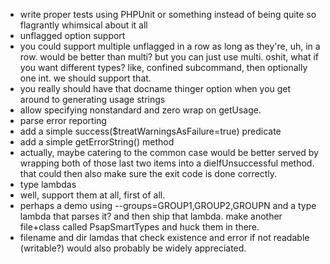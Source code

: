 
* write proper tests using PHPUnit or something instead of being quite so flagrantly whimsical about it all
* unflagged option support
 * you could support multiple unflagged in a row as long as they're, uh, in a row.  would be better than multi?  but you can just use multi.  oshit, what if you want different types?  like, confined subcommand, then optionally one int.  we should support that.
* you really should have that docname thinger option when you get around to generating usage strings
* allow specifying nonstandard and zero wrap on getUsage.
* parse error reporting
 * add a simple success($treatWarningsAsFailure=true) predicate
 * add a simple getErrorString() method 
 * actually, maybe catering to the common case would be better served by wrapping both of those last two items into a dieIfUnsuccessful method.  that could then also make sure the exit code is done correctly.
* type lambdas
 * well, support them at all, first of all.
 * perhaps a demo using --groups=GROUP1,GROUP2,GROUPN and a type lambda that parses it?  and then ship that lambda.  make another file+class called PsapSmartTypes and huck them in there.
 * filename and dir lamdas that check existence and error if not readable (writable?) would also probably be widely appreciated.
